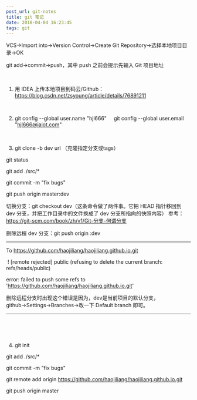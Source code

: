 ```yaml
---
post_url: git-notes
title: git 笔记
date: 2018-04-04 16:23:45
tags: git
---
```

VCS→Import into→Version Control→Create Git Repository→选择本地项目目录→OK

git add→commit→push，其中 push 之前会提示先输入 Git 项目地址

 

1. 用 IDEA 上传本地项目到码云/Github：https://blog.csdn.net/zsyoung/article/details/76891211

 

2. git config --global user.name "hjl666"
    git config --global user.email "hjl666@iaiot.com"

 

3. git clone -b dev url （克隆指定分支或tags）

git status

git add ./src/*

git commit -m "fix bugs"

git push origin master:dev

切换分支：git checkout dev（这条命令做了两件事。它把 HEAD 指针移回到 dev 分支，并把工作目录中的文件换成了 dev 分支所指向的快照内容）
参考：https://git-scm.com/book/zh/v1/Git-分支-何谓分支

删除远程 dev 分支：git push origin :dev
*******************

To https://github.com/haojiliang/haojiliang.github.io.git

 ! [remote rejected] public (refusing to delete the current branch: refs/heads/public)

error: failed to push some refs to 'https://github.com/haojiliang/haojiliang.github.io.git'

删除远程分支时出现这个错误是因为，dev是当前项目的默认分支，github→Settings→Branches→改一下 Default branch 即可。

********************

 

 

4. git init

git add ./src/*

git commit -m "fix bugs"

git remote add origin https://github.com/haojiliang/haojiliang.github.io.git

git push origin master

